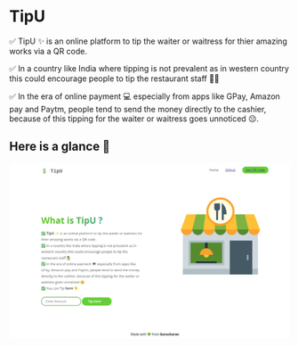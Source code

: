 # TipU
✅ TipU ✨ is an online platform to tip the waiter or waitress for thier amazing works via a QR code.

✅ In a country like India where tipping is not prevalent as in western country this could encourage people to tip the restaurant staff 💁‍♂️

✅ In the era of online payment 💻 especially from apps like GPay, Amazon pay and Paytm, people tend to send the money directly to the cashier, because of this tipping for the waiter or waitress goes unnoticed 😔.

Here is a glance 🤩
-------------------

![alt text](https://github.com/Raogurucharan/TipU/blob/main/previewWeb.png)
